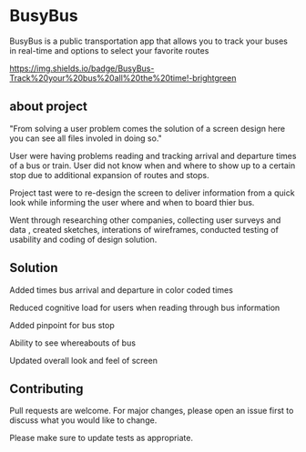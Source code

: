 
# BusyBus

BusyBus is a public transportation app that allows you to track your buses in real-time and options to select your favorite routes

https://img.shields.io/badge/BusyBus-Track%20your%20bus%20all%20the%20time!-brightgreen
## about project
"From solving a user problem comes the solution of a screen design here you can see all files involed in doing so."

User were having problems reading and tracking arrival and departure times of a bus or train. User did not know when and where to show up to a certain stop due to additional expansion of routes and stops. 

Project tast were to re-design the screen to deliver information from a quick look while informing the user where and when to board thier bus.

Went through researching other companies, collecting user surveys and data , created sketches, interations of wireframes, conducted testing of usability and coding of design solution.


## Solution

Added times bus arrival and departure in color coded times

Reduced cognitive load for users when reading through bus information

Added pinpoint for bus stop 

Ability to see whereabouts of bus

Updated overall look and feel of screen


## Contributing
Pull requests are welcome. For major changes, please open an issue first to discuss what you would like to change.

Please make sure to update tests as appropriate.
